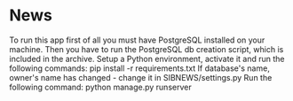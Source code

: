 # News

To run this app first of all you must have PostgreSQL installed on your machine.
Then you have to run the PostgreSQL db creation script, which is included in the archive.
Setup a Python environment, activate it and run the following commands:
  pip install -r requirements.txt
 If database's name, owner's name has changed - change it in SIBNEWS/settings.py
 Run the following command: python manage.py runserver
